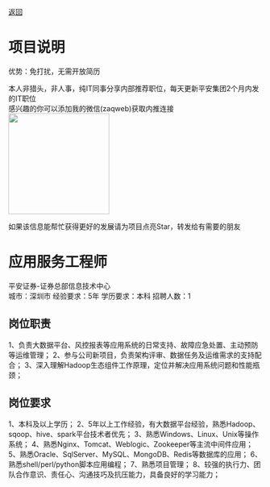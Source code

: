[返回](../../)

# 项目说明

优势：免打扰，无需开放简历

本人非猎头，非人事，纯IT同事分享内部推荐职位，每天更新平安集团2个月内发的IT职位  
感兴趣的你可以添加我的微信(zaqweb)获取内推连接  
<img src="https://github.com/zaqweb/PA-IT-JOBS/blob/master/WechatICode.jpeg"  height="200" width="200">

如果该信息能帮忙获得更好的发展请为项目点亮Star，转发给有需要的朋友

# 应用服务工程师
平安证券-证券总部信息技术中心  
城市：深圳市 经验要求：5年 学历要求：本科  招聘人数：1

## 岗位职责
1、负责大数据平台、风控报表等应用系统的日常支持、故障应急处置、主动预防等运维管理；
2、参与公司新项目，负责架构评审、数据任务及运维需求的支持配合；
3、深入理解Hadoop生态组件工作原理，定位并解决应用系统问题和性能瓶颈；

## 岗位要求
1、本科及以上学历；
2、5年以上工作经验，有大数据平台经验，熟悉Hadoop、sqoop、hive、spark平台技术者优先；
3、熟悉Windows、Linux、Unix等操作系统；
4、熟悉Nginx、Tomcat、Weblogic、Zookeeper等主流中间件应用；
5、熟悉Oracle、SqlServer、MySQL、MongoDB、Redis等数据库的应用；
6、熟悉shell/perl/python脚本应用编程；
7、熟悉项目管理；
8、较强的执行力、团队合作意识、责任心、沟通技巧及抗压能力，具备良好的学习能力；




